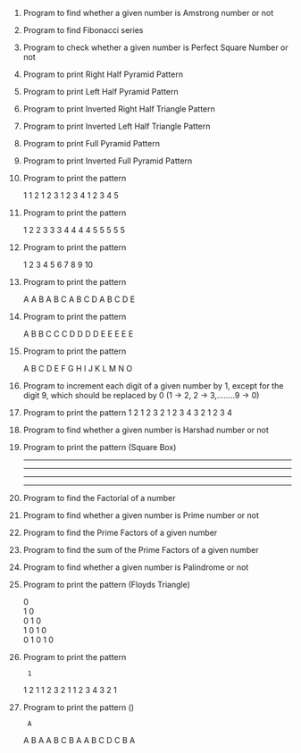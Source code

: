 1) Program to find whether a given number is Amstrong number or not
2) Program to find Fibonacci series 
3) Program to check whether a given number is Perfect Square Number or not
4) Program to print Right Half Pyramid Pattern
5) Program to print Left Half Pyramid Pattern
6) Program to print Inverted Right Half Triangle Pattern
7) Program to print Inverted Left Half Triangle Pattern
8) Program to print Full Pyramid Pattern
9) Program to print Inverted Full Pyramid Pattern
10) Program to print the pattern
    
    1
    1 2
    1 2 3
    1 2 3 4
    1 2 3 4 5
12) Program to print the pattern
    
    1
    2 2
    3 3 3
    4 4 4 4
    5 5 5 5 5
14) Program to print the pattern
    
     1
     2 3
     4 5 6
     7 8 9 10
16) Program to print the pattern
    
    A
    A B
    A B C
    A B C D
    A B C D E
17) Program to print the pattern
    
    A
    B B
    C C C
    D D D D
    E E E E E
18) Program to print the pattern
    
    A
    B C
    D E F
    G H I J
    K L M N O
19) Program to increment each digit of a given number by 1, except for the digit 9, which should be replaced by 0
    (1 -> 2, 2 -> 3,........9 -> 0)
20) Program to print the pattern
         1
       2 1 2
     3 2 1 2 3
   4 3 2 1 2 3 4
21) Program to find whether a given number is Harshad number or not
22) Program to print the pattern (Square Box)
    
    * * * *
    * * * *
    * * * *
    * * * *
24) Program to find the Factorial of a number
25) Program to find whether a given number is Prime number or not
26) Program to find the Prime Factors of a given number
27) Program to find the sum of the Prime Factors of a given number
28) Program to find whether a given number is Palindrome or not
29) Program to print the pattern (Floyds Triangle)
    
    0            
    1 0      
    0 1 0    
    1 0 1 0   
    0 1 0 1 0 
30) Program to print the pattern
    
         1
       1 2 1
     1 2 3 2 1
   1 2 3 4 3 2 1
32) Program to print the pattern ()
    
         A
       A B A
     A B C B A
    A B C D C B A

